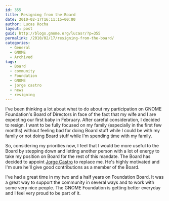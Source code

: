 ```yaml
---
id: 355
title: Resigning from the Board
date: 2010-02-17T16:11:15+00:00
author: Lucas Rocha
layout: post
guid: http://blogs.gnome.org/lucasr/?p=355
permalink: /2010/02/17/resigning-from-the-board/
categories:
  - General
  - GNOME
  - Archived
tags:
  - Board
  - community
  - Foundation
  - GNOME
  - jorge castro
  - news
  - resigning
---
```

I've been thinking a lot about what to do about my participation on GNOME
Foundation's Board of Directors in face of the fact that my wife and I are
expecting our first baby in February. After careful consideration, I decided to
resign. I want to be fully focused on my family (especially in the first few
months) without feeling bad for doing Board stuff while I could be with
my family or not doing Board stuff while I'm spending time with my family.

So, considering my priorities now, I feel that I would be more useful to the
Board by stepping down and letting another person with a lot of energy to take
my position on Board for the rest of this mandate. The Board has decided to
appoint <a href="http://castrojo.wordpress.com" target="_blank">Jorge
Castro</a> to replace me. He's highly motivated and I'm sure he'll give good
contributions as a member of the Board.

I've had a great time in my two and a half years on Foundation Board. It was a
great way to support the community in several ways and to work with some very
nice people. The GNOME Foundation is getting better everyday and I feel very
proud to be part of it.
